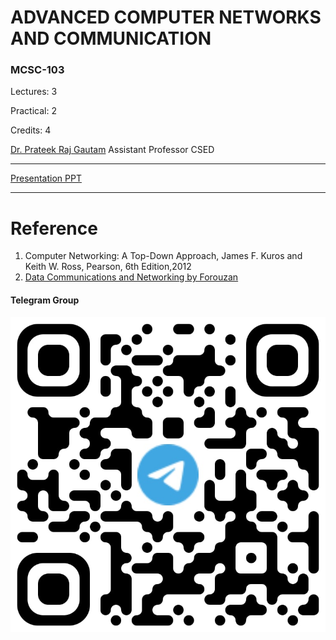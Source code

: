 # ADVANCED COMPUTER NETWORKS AND COMMUNICATION

### MCSC-103

Lectures: 3

Practical: 2

Credits: 4

[Dr. Prateek Raj Gautam](mailto:prateek@cas.res.in) 
Assistant Professor CSED

---



[Presentation PPT](./L06_Chapter_2_v8.2.pptx)























---

# Reference

1. Computer Networking: A Top-Down Approach, James F. Kuros and Keith W. Ross, Pearson, 6th Edition,2012
1. [Data Communications and Networking by Forouzan]()

#### Telegram Group

![](./telegramGroup.jpg)
